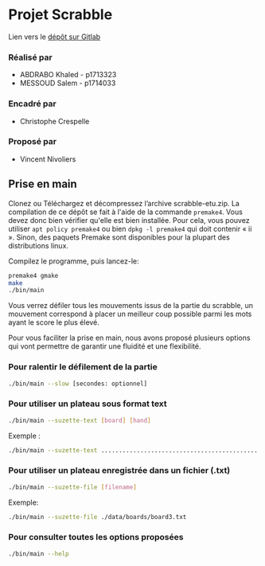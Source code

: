 # Projet Scrabble

Lien vers le [dépôt sur Gitlab](https://forge.univ-lyon1.fr/p1714033/scrabble-etu.git)

### Réalisé par 
* ABDRABO Khaled		- p1713323 
* MESSOUD Salem			- p1714033
### Encadré par 
* Christophe Crespelle

### Proposé par 
* Vincent Nivoliers

## Prise en main

Clonez ou Téléchargez et décompressez l’archive scrabble-etu.zip. La compilation de ce dépôt
se fait à l'aide de la commande `premake4`. Vous devez donc bien vérifier qu'elle est bien
installée. Pour cela, vous pouvez utiliser ```apt policy premake4``` ou bien ```dpkg -l premake4```
qui doit contenir « ii ». Sinon, des paquets Premake sont disponibles pour la plupart des
distributions linux.

Compilez le programme, puis lancez-le:
```bash
premake4 gmake
make
./bin/main
```
Vous verrez défiler tous les mouvements issus de la partie du scrabble, un mouvement correspond
à placer un meilleur coup possible parmi les mots ayant le score le plus élevé. 

Pour vous faciliter la prise en main, nous avons proposé plusieurs options qui vont permettre
de garantir une fluidité et une flexibilité.
 
### Pour ralentir le défilement de la partie
```bash
./bin/main --slow [secondes: optionnel]
```
 
### Pour utiliser un plateau sous format text
```bash
./bin/main --suzette-text [board] [hand]
```
Exemple :
```bash
./bin/main --suzette-text ................................................................................................................B.........P....A.........E....T.........R....E.........L....A.........ESBROUFA.......R........................... EELMSTT
```
 
### Pour utiliser un plateau enregistrée dans un fichier (.txt)
```bash
./bin/main --suzette-file [filename]
```
Exemple:
```bash
./bin/main --suzette-file ./data/boards/board3.txt
```
 
### Pour consulter toutes les options proposées
```bash
./bin/main --help
```